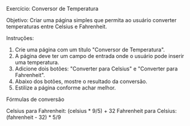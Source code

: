 Exercício: Conversor de Temperatura

Objetivo:
Criar uma página simples que permita ao usuário converter temperaturas entre Celsius e Fahrenheit.

Instruções:

1. Crie uma página com um título "Conversor de Temperatura".
2. A página deve ter um campo de entrada onde o usuário pode inserir uma temperatura.
3. Adicione dois botões: "Converter para Celsius" e "Converter para Fahrenheit".
4. Abaixo dos botões, mostre o resultado da conversão.
5. Estilize a página conforme achar melhor.


Fórmulas de conversão

Celsius para Fahrenheit: (celsius * 9/5) + 32
Fahrenheit para Celsius: (fahrenheit - 32) * 5/9